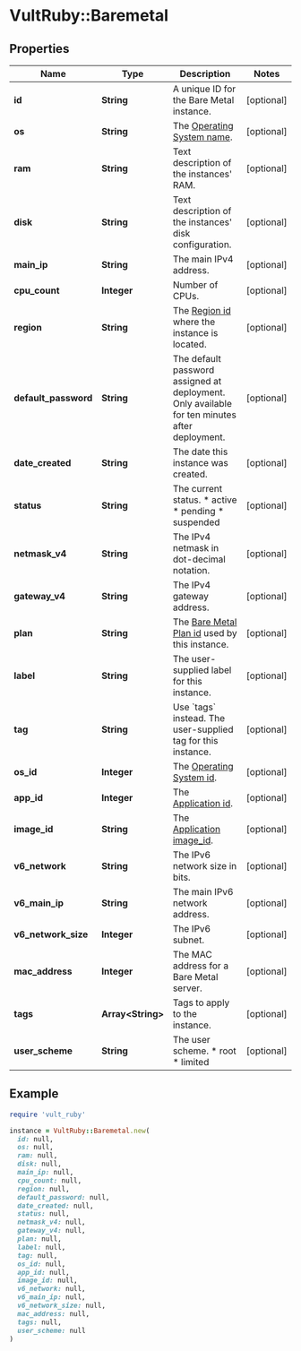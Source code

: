 # VultRuby::Baremetal

## Properties

| Name | Type | Description | Notes |
| ---- | ---- | ----------- | ----- |
| **id** | **String** | A unique ID for the Bare Metal instance. | [optional] |
| **os** | **String** | The [Operating System name](#operation/list-os). | [optional] |
| **ram** | **String** | Text description of the instances&#39; RAM. | [optional] |
| **disk** | **String** | Text description of the instances&#39; disk configuration. | [optional] |
| **main_ip** | **String** | The main IPv4 address. | [optional] |
| **cpu_count** | **Integer** | Number of CPUs. | [optional] |
| **region** | **String** | The [Region id](#operation/list-regions) where the instance is located. | [optional] |
| **default_password** | **String** | The default password assigned at deployment. Only available for ten minutes after deployment. | [optional] |
| **date_created** | **String** | The date this instance was created. | [optional] |
| **status** | **String** | The current status.  * active * pending * suspended | [optional] |
| **netmask_v4** | **String** | The IPv4 netmask in dot-decimal notation. | [optional] |
| **gateway_v4** | **String** | The IPv4 gateway address. | [optional] |
| **plan** | **String** | The [Bare Metal Plan id](#operation/list-metal-plans) used by this instance. | [optional] |
| **label** | **String** | The user-supplied label for this instance. | [optional] |
| **tag** | **String** | Use &#x60;tags&#x60; instead. The user-supplied tag for this instance. | [optional] |
| **os_id** | **Integer** | The [Operating System id](#operation/list-os). | [optional] |
| **app_id** | **Integer** | The [Application id](#operation/list-applications). | [optional] |
| **image_id** | **String** | The [Application image_id](#operation/list-applications). | [optional] |
| **v6_network** | **String** | The IPv6 network size in bits. | [optional] |
| **v6_main_ip** | **String** | The main IPv6 network address. | [optional] |
| **v6_network_size** | **Integer** | The IPv6 subnet. | [optional] |
| **mac_address** | **Integer** | The MAC address for a Bare Metal server. | [optional] |
| **tags** | **Array&lt;String&gt;** | Tags to apply to the instance. | [optional] |
| **user_scheme** | **String** | The user scheme.  * root * limited | [optional] |

## Example

```ruby
require 'vult_ruby'

instance = VultRuby::Baremetal.new(
  id: null,
  os: null,
  ram: null,
  disk: null,
  main_ip: null,
  cpu_count: null,
  region: null,
  default_password: null,
  date_created: null,
  status: null,
  netmask_v4: null,
  gateway_v4: null,
  plan: null,
  label: null,
  tag: null,
  os_id: null,
  app_id: null,
  image_id: null,
  v6_network: null,
  v6_main_ip: null,
  v6_network_size: null,
  mac_address: null,
  tags: null,
  user_scheme: null
)
```


